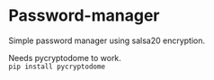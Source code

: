 # Password-manager  
Simple password manager using salsa20 encryption.

Needs pycryptodome to work.  
```pip install pycryptodome```  
